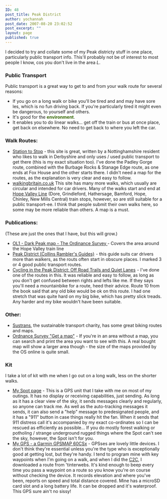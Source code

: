 ```yaml
---
ID: 48
post_title: Peak District
author: yochannah
post_date: 2007-08-20 23:02:52
post_excerpt: ""
layout: page
published: true
---
```

I decided to try and collate some of my Peak districty stuff in one place, particularly public transport info. This'll probably not be of interest to most people I know, cos you don't live in the area *L*.

<h3>Public Transport</h3>
<p> Public transport is a great way to get to and from your walk route for several reasons:
<ul>
	<li>If you go on a long walk or bike you'll be tired and and may have sore les, which is no fun driving back. If you're particularly tired it might even be dangerous, to yourself and others.</li>
	<li>It's good for the <span style="font-weight: bold; color: #336600">environment</span>.</li>
	<li>It enables you to do linear walks... get off the train or bus at once place, get back on elsewhere. No need to get back to where you left the car.</li>
</ul>

<h3>Walk Routes:</h3>
<ul>
	<li><a href="http://uk.geocities.com/stationtostop/">Station to Stop</a> - this site is great, written by a Nottinghamshire resident who likes to walk in Derbyshire and only uses / used public transport to get there (this is my exact situation too). I've done the Padley Gorge route, combined with the Burbage Rocks &amp; Stanage Edge route, as one ends at Fox House and the other starts there. I didn't need a map for the routes, as the explanation is very clear and easy to follow.</li>
	<li><a href="http://www.walkingbritain.co.uk/walks/walks/walk_list/Derbyshire/">walkingbritain.co.uk</a> This site has many more walks, which usually are circular and intended for car drivers. Many of the walks start and end at <a href="http://en.wikipedia.org/wiki/Hope_Valley_Line">Hope Valley Line</a> (Dore, Grindleford, Hathersage, Bamford, Hope, Chinley, New Mills Central) train stops, however, so are still suitable for a public transport-ee. I think that people submit their own walks here, so some may be more reliable than others. A map is a must.</li>
</ul>
<h3>Publications:</h3> (These are just the ones that I have, but this will grow.)
<ul>
	<li><a href="http://leisure.ordnancesurvey.co.uk/leisure/productDetails.jsp?item=13545&amp;q=dark%20peak">OL1 - Dark Peak map - The Ordinance Survey </a>- Covers the area around the Hope Valley train line</li>
	<li><a href="http://www.amazon.co.uk/gp/product/000220116X?ie=UTF8&amp;tag=cat09-21&amp;linkCode=as2&amp;camp=1634&amp;creative=6738&amp;creativeASIN=000220116X">Peak District (Collins Rambler's Guides)</a><img border="0" width="1" src="http://www.assoc-amazon.co.uk/e/ir?t=cat09-21&amp;l=as2&amp;o=2&amp;a=000220116X" height="1" style="margin: 0px; border: medium none" /> - this guide suits car drivers more than walkers, as the routs often start in obscure places. I marked 3 or 4 good public transport routes.</li>
	<li><a href="http://www.amazon.co.uk/gp/product/1906148007?ie=UTF8&amp;tag=cat09-21&amp;linkCode=as2&amp;camp=1634&amp;creative=6738&amp;creativeASIN=1906148007">Cycling in the Peak District: Off Road Trails and Quiet Lanes</a><img border="0" width="1" src="http://www.assoc-amazon.co.uk/e/ir?t=cat09-21&amp;l=as2&amp;o=2&amp;a=1906148007" height="1" style="margin: 0px; border: medium none" /> - I've done one of the routes in this. It was reliable and easy to follow, as long as you don't get confused between rights and lefts like me. If they says you'll need a mountainbike for a route, heed their advice. Route 10 from the book said that any old bike would be ok on this route. I had one stretch that was quite hard on my big bike, which has pretty slick treads. Any harder and my bike wouldn't have been suitable.</li>
</ul>
<h3>Other:</h3>
<ul>
<li><a href="http://www.sustrans.org/">Sustrans</a>, the sustainable transport charity, has some great biking routes and maps.</li>
<li><a href="http://www.ordnancesurvey.co.uk/oswebsite/getamap/"> Ordnance Survey "Get a map"</a> - If you're in an area without a map, you can search and print the area you want to see with this. A real bought map will show a larger area though - the size of the maps provided by the OS online is quite small.</li>
</ul>

<h3>Kit</h3>
I take a lot of kit with me when I go out on a long walk, less on the shorter walks.
<ul> 
<li><a href="http://share.findmespot.com/shared/faces/viewspots.jsp?glId=0CsHN9HHtX7meY7INSDSa0774QrWGU6hM">My Spot page</a> - This is a GPS unit that I take with me on most of my outings. It has no display or receiving capabilities, just sending. As long as it has a clear view of the sky, it sends messages clearly and regularly, so anyone can track me. As well as the auto-tracking messages it sends, it can also send a "help" message to predesignated people, and it has a "911" button in case things really hit the fan. When it sends that 911 distress call it's accompanied by my exact co-ordinates so I can be rescued as efficiently as possible...  If you do mostly forest walking or potholing / strange underground rugged things where the Spot can't see the sky, however, the Spot isn't for you.</li>
<li><a href="https://buy.garmin.com/shop/shop.do?cID=145&pID=310">My GPS - a Garmin GPSMAP 60CSx</a> - GPSses are lovely little devices. I don't think they're essential unless you're the type who is exceptionally good at getting lost, but they're handy. I tend to program mine with key waypoints when I'm going on a walk, and when I did the <a href="http://catwithnoname.com/wordpress/?tag=c2c">C2C</a>, I downloaded a route from 'tinterwebs. It's kind enough to beep every time you pass a waypoint on a route so you know you're on course without checking the device. It records elevation and where you've been, reports on speed and total distance covered. Mine has a microSD card slot and a long battery life. It can be dropped and it's waterproof. This GPS sure ain't no sissy! </li>
</ul></p>